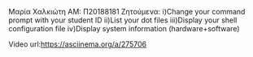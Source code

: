 Μαρία Χαλκιώτη 
ΑΜ: Π20188181
Ζητούμενα: 
i)Change your command prompt with your student ID 
ii)List your dot files
iii)Display your shell configuration file 
iv)Display system information (hardware+software) 

Video url:https://asciinema.org/a/275706
